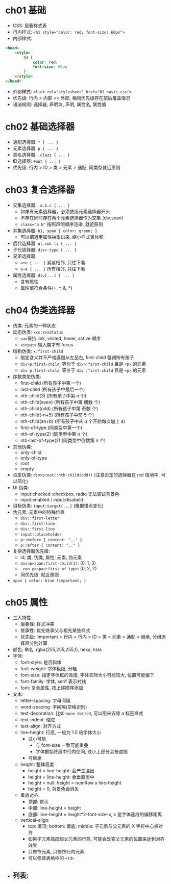 # ch01 基础
- CSS: 层叠样式表
- 行内样式: `<h1 style="color: red; font-size: 60px">` 
- 内部样式: 
```html
<head>
    <style>
        h1 {
            color: red;
            font-size: 60px
        }
    </style>
</head>
```
- 外部样式: `<link rel="stylesheet" href="01_basic.css">`
- 优先级: 行内 > 内部 == 外部, 相同优先级存在前后覆盖情况
- 语法规则: 选择器, 声明块, 声明, 属性名, 属性值

# ch02 基础选择器
- 通配选择器: `* { ... }`
- 元素选择器: `p { ... }`
- 类名选择器: `.clazz { ... }`
- ID选择器: `#ant { ... }`
- 优先级: 行内 > ID > 类 > 元素 > 通配, 同类型就近原则
        

# ch03 复合选择器
- 交集选择器: `.a.b.c { ... }` 
  - 如果有元素选择器，必须使用元素选择器开头
  - 不存在同时存在两个元素选择器作为交集 (div.span)
  - `class="a b"` 按照声明顺序渲染, 就近原则
- 并集选择器: `h1, span { color: green; }`
  - 可以把通用属性抽象出来, 缩小样式表体积 
- 后代选择器: `ul.sub li { ... }`
- 子代选择器: `div>.type { ... }`
- 兄弟选择器: 
  - `a+a { ... }` 紧紧相邻, 只往下看 
  - `a~a { ... }` 所有相邻, 只往下看
- 属性选择器: `div[...] { ... }`
  - 含有属性 
  - 属性值符合条件(=, ^, &, *)

# ch04 伪类选择器
- 伪类: 元素的一种状态
- 动态伪类: `xxx:xxxStatus` 
  - `<a>`保持 link, visited, hover, active 顺序
  - `<input>` 输入类才有 focus 
- 结构伪类: `x:first-child`
  - 限定含义并不严格遵照从左至右, first-child 强调所有孩子 
  - `div>p:first-child`: 等价于 `div>:first-child` 且是 `<p>` 的元素
  - `div p:first-child`: 等价于 `div :first-child` 且是 `<p>` 的元素
- 序数类型伪类: 
  - first-child         (所有孩子中第一个)
  - last-child          (所有孩子中最后一个)
  - nth-child(3)        (所有孩子中第 n 个)
  - nth-child(even)     (所有孩子中第 偶数 个)
  - nth-child(odd)      (所有孩子中第 奇数 个)
  - nth-child(-n+5)     (所有孩子中前 5 个)
  - nth-child(an+b)     (所有孩子中从 b 个开始每次加上 a)
  - first-of-type       (同类型中第一个)
  - nth-of-type(2)      (同类型中第 n 个)
  - nth-last-of-type(2) (同类型中倒数第 n 个)
- 其他伪类: 
  - only-child 
  - only-of-type
  - root
  - empty
- 否定伪类: `div>p:not(:nth-child(odd))` (注意否定的选择器在 not 情境中, 可以简化)
- UI 伪类: 
  - input:checked :checkbox, radio 无法调试背景色
  - input:enabled / input:disabeld
- 目标伪类: `input:target{...}` (根据锚点变化)
- 伪元素: 元素中的特殊位置
  - `div::first-letter` 
  - `div::first-line` 
  - `div::first-line`
  - `input::placeholder` 
  - `p::before { content: ".." }`
  - `p::after { content: ".." }`
- 复杂选择器优先级: 
  - id; 类, 伪类, 属性; 元素, 伪元素
  - `div>p>span:first-child(1)`: (0, 1, 3)
  - `.con p>span:first-of-type`: (0, 2, 2)
  - 同优先级: 就近原则
- `span { color: blue !important; }`

# ch05 属性
- 三大特性
  - 层叠性: 样式冲突
  - 继承性: 优先继承父与祖先某些样式
  - 优先级: !important > 行内 > 行内 > ID > 类 > 元素 > 通配 > 继承, 分组选择器分别计算
- 颜色: 命名, rgba(255,255,255,1), hexa, hsla
- 字体: 
  - font-style: 是否斜体
  - font-weight: 字体粗细, 分档
  - font-size: 指定字体框的高度, 字体实际大小可能较大, 位置可能偏下
  - font-family: 字体, serif 表示衬线
  - font: 复合属性, 按上述顺序添加
- 文本: 
  - letter-spacing: 字母间隔 
  - word-spacing: 字间隔(空格识别)
  - text-decoration: 比如 `none dotted`, 可以用来去除 a 标签样式
  - text-indent: 缩进
  - text-align: 对齐方式
  - line-height: 行高, 一般为 1.5 倍字体大小
    - 过小可能
      - 与 font-size 一致可能重叠
      - 字体框始终居中行内空间, 过小上部分会被遮挡
    - 可继承 
  - height: 整体高度 
    - height < line-height: 会产生溢出
    - height = line-height: 会垂直居中
    - height = null: height = numRow x line-height
    - height = 0, 背景色会消失
  - 垂直对齐: 
    - 顶部: 默认 
    - 中部: line-height = height
    - 底部: line-height = height*2-font-size-x, x 是字体基线的偏移距离
  - vertical-align: 
    - top: 置顶; bottom: 置底; middle: 子元素与父元素的 X 字符中心点对齐
    - 如果子元素高度超父元素的行高, 可能会改变父元素的位置来达到对齐效果
    - 只修饰元素, 只修饰行内元素
    - 可以修饰表格中的 `<td>`
- 列表:
  -  
